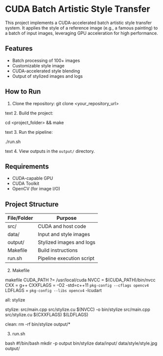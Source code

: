 # CUDA Batch Artistic Style Transfer

This project implements a CUDA-accelerated batch artistic style transfer system. It applies the style of a reference image (e.g., a famous painting) to a batch of input images, leveraging GPU acceleration for high performance.

## Features
- Batch processing of 100+ images
- Customizable style image
- CUDA-accelerated style blending
- Output of stylized images and logs

## How to Run

1. Clone the repository:
git clone <your_repository_url>

text
2. Build the project:

cd <project_folder> && make

text
3. Run the pipeline:

./run.sh

text
4. View outputs in the `output/` directory.

## Requirements

- CUDA-capable GPU
- CUDA Toolkit
- OpenCV (for image I/O)

## Project Structure

| File/Folder   | Purpose                               |
|---------------|---------------------------------------|
| src/          | CUDA and host code                    |
| data/         | Input and style images                |
| output/       | Stylized images and logs              |
| Makefile      | Build instructions                    |
| run.sh        | Pipeline execution script             |

2. Makefile

makefile
CUDA_PATH ?= /usr/local/cuda
NVCC = $(CUDA_PATH)/bin/nvcc
CXX = g++
CXXFLAGS = -O2 -std=c++11 `pkg-config --cflags opencv4`
LDFLAGS = `pkg-config --libs opencv4` -lcudart

all: stylize

stylize: src/main.cpp src/stylize.cu
	$(NVCC) -o bin/stylize src/main.cpp src/stylize.cu $(CXXFLAGS) $(LDFLAGS)

clean:
	rm -rf bin/stylize output/*

3. run.sh

bash
#!/bin/bash
mkdir -p output
bin/stylize data/input/ data/style/style.jpg output/
